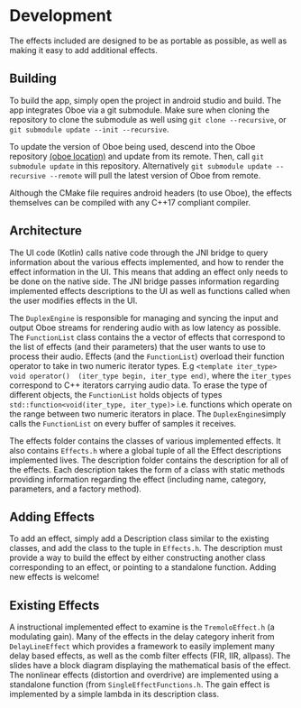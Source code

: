 # Development

The effects included are designed to be as portable as possible, as well as making it easy to add additional effects.

## Building

To build the app, simply open the project in android studio and build. The app integrates Oboe via a git submodule. Make sure
when cloning the repository to clone the submodule as well using `git clone --recursive`, or `git submodule update --init --recursive`.

To update the version of Oboe being used, descend into the Oboe repository [(oboe location)](../app/src/main/cpp) 
and update from its remote. Then, call `git submodule update` in this repository. Alternatively `git submodule update --recursive --remote` will pull the latest version of Oboe from remote.

Although the CMake file requires android headers (to use Oboe), the effects themselves can be compiled with any C++17 compliant compiler.

## Architecture

The UI code (Kotlin) calls native code through the JNI bridge to query information about the various effects implemented,
and how to render the effect information in the UI. This means that adding an effect only needs to be done on the 
native side. The JNI bridge passes information regarding implemented effects descriptions to the UI as well as functions
called when the user modifies effects in the UI.

The `DuplexEngine` is responsible for managing and syncing the input and output Oboe streams for rendering audio
with as low latency as possible. The `FunctionList` class contains the a vector of effects that correspond to the list of 
effects (and their parameters) that the user wants to use to process their audio. Effects (and the `FunctionList`) overload
their function operator to take in two numeric iterator types. E.g `<template iter_type> void operator() 
(iter_type begin, iter_type end)`, where the `iter_types` correspond to C++ iterators carrying audio data. To erase the type
of different objects, the `FunctionList` holds objects of types `std::function<void(iter_type, iter_type)>` i.e. functions
which operate on the range between two numeric iterators in place. The `DuplexEngine`simply calls the `FunctionList` on every 
buffer of samples it receives. 

The effects folder contains the classes of various implemented effects. It also contains `Effects.h` where a global tuple of 
all the Effect descriptions implemented lives. The description folder contains the description for all of the effects. 
Each description takes the form of a class with static methods providing information regarding the effect (including name, 
category, parameters, and a factory method).

## Adding Effects
To add an effect, simply add a Description class similar to the existing classes, and add the class to the tuple in `Effects.h`. The description must provide a way to build the effect by either constructing another class corresponding
to an effect, or pointing to a standalone function. Adding new effects is welcome!

## Existing Effects
A instructional implemented effect to examine is the `TremoloEffect.h` (a modulating gain). 
Many of the effects in the delay category
inherit from `DelayLineEffect` which provides a framework to easily implement many delay based effects, as well as
the comb filter effects (FIR, IIR, allpass). The slides have a block diagram displaying the mathematical basis of the effect.
The nonlinear effects (distortion and overdrive) are implemented using a standalone function (from `SingleEffectFunctions.h`.
The gain effect is implemented by a simple lambda in its description class. 
